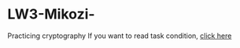 # LW3-Mikozi-
Practicing cryptography 
If you want to read task condition, [click here](https://drive.google.com/drive/folders/1TMWVcqjGF8TcZDRrhqdHKRqwTjvvdIgG)
